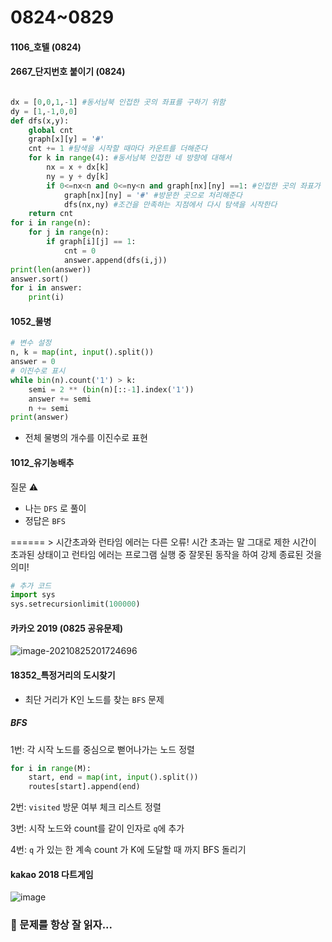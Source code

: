 # 0824~0829

#### 1106_호텔 (0824)

#### 2667_단지번호 붙이기 (0824)

```python

dx = [0,0,1,-1] #동서남북 인접한 곳의 좌표를 구하기 위함 
dy = [1,-1,0,0]
def dfs(x,y):
    global cnt
    graph[x][y] = '#'
    cnt += 1 #탐색을 시작할 때마다 카운트를 더해준다 
    for k in range(4): #동서남북 인접한 네 방향에 대해서 
        nx = x + dx[k]
        ny = y + dy[k]
        if 0<=nx<n and 0<=ny<n and graph[nx][ny] ==1: #인접한 곳의 좌표가 범위 내이고, ==1이라면 
            graph[nx][ny] = '#' #방문한 곳으로 처리해준다 
            dfs(nx,ny) #조건을 만족하는 지점에서 다시 탐색을 시작한다 
    return cnt 
for i in range(n):
    for j in range(n):
        if graph[i][j] == 1:
            cnt = 0
            answer.append(dfs(i,j))
print(len(answer))
answer.sort()
for i in answer:
    print(i)
```



#### 1052_물병

```python
# 변수 설정
n, k = map(int, input().split())
answer = 0
# 이진수로 표시 
while bin(n).count('1') > k:
    semi = 2 ** (bin(n)[::-1].index('1'))
    answer += semi
    n += semi
print(answer)
```

- 전체 물병의 개수를 이진수로 표현 



#### 1012_유기농배추 

질문 :warning:

- 나는 `DFS` 로 풀이 
- 정답은 `BFS` 

====== > 시간초과와 런타임 에러는 다른 오류! 시간 초과는 말 그대로 제한 시간이 초과된 상태이고 런타임 에러는 프로그램 실행 중 잘못된 동작을 하여 강제 종료된 것을 의미!  

```python
# 추가 코드 
import sys
sys.setrecursionlimit(100000)
```





#### 카카오 2019 (0825 공유문제)

![image-20210825201724696](https://user-images.githubusercontent.com/77471673/131216077-530630bd-9914-4c1f-abd5-a2735fc8a698.png)



#### 18352_특정거리의 도시찾기 

- 최단 거리가 K인 노드를 찾는 `BFS` 문제 

##### BFS

1번: 각 시작 노드를 중심으로 뻗어나가는 노드 정렬 

```python
for i in range(M):
    start, end = map(int, input().split())
    routes[start].append(end)
```

2번: `visited` 방문 여부 체크 리스트 정렬 

3번: 시작 노드와 count를 같이 인자로 `q`에 추가 

4번: `q` 가 있는 한 계속 count 가 K에 도달할 때 까지 BFS 돌리기 



#### kakao 2018 다트게임 

![image](https://user-images.githubusercontent.com/77471673/131249091-00718302-8e6e-4022-933a-4ec34c0678c1.png)

### :star2: 문제를 항상 잘 읽자... 

### 

